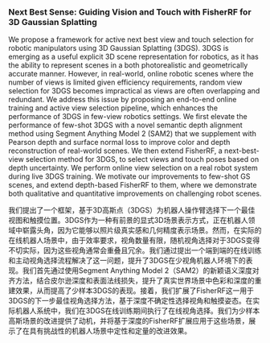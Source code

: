 ### Next Best Sense: Guiding Vision and Touch with FisherRF for 3D Gaussian Splatting

We propose a framework for active next best view and touch selection for robotic manipulators using 3D Gaussian Splatting (3DGS). 3DGS is emerging as a useful explicit 3D scene representation for robotics, as it has the ability to represent scenes in a both photorealistic and geometrically accurate manner. However, in real-world, online robotic scenes where the number of views is limited given efficiency requirements, random view selection for 3DGS becomes impractical as views are often overlapping and redundant. We address this issue by proposing an end-to-end online training and active view selection pipeline, which enhances the performance of 3DGS in few-view robotics settings. We first elevate the performance of few-shot 3DGS with a novel semantic depth alignment method using Segment Anything Model 2 (SAM2) that we supplement with Pearson depth and surface normal loss to improve color and depth reconstruction of real-world scenes. We then extend FisherRF, a next-best-view selection method for 3DGS, to select views and touch poses based on depth uncertainty. We perform online view selection on a real robot system during live 3DGS training. We motivate our improvements to few-shot GS scenes, and extend depth-based FisherRF to them, where we demonstrate both qualitative and quantitative improvements on challenging robot scenes.

我们提出了一个框架，基于3D高斯点（3DGS）为机器人操作臂选择下一个最佳视图和触摸位置。3DGS作为一种有前景的显式3D场景表示方式，正在机器人领域中崭露头角，因为它能够以照片级真实感和几何精度表示场景。然而，在实际的在线机器人场景中，由于效率要求，视角数量有限，随机视角选择对于3DGS变得不切实际，因为这些视角通常会重叠且冗余。我们通过提出一个端到端的在线训练和主动视角选择流程解决了这一问题，提升了3DGS在少视角机器人环境下的表现。我们首先通过使用Segment Anything Model 2（SAM2）的新颖语义深度对齐方法，结合皮尔逊深度和表面法线损失，提升了真实世界场景中色彩和深度的重建效果，从而提高了少样本3DGS的表现。接着，我们扩展了FisherRF这一用于3DGS的下一步最佳视角选择方法，基于深度不确定性选择视角和触摸姿态。在实际机器人系统中，我们在3DGS在线训练期间执行了在线视角选择。我们为少样本高斯场景的改进提供了动机，并将基于深度的FisherRF扩展应用于这些场景，展示了在具有挑战性的机器人场景中定性和定量的改进效果。
